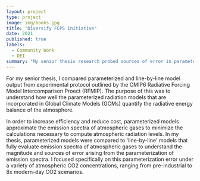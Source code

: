 ```yaml
---
layout: project
type: project
image: img/books.jpg
title: "Diversify FCPS Initiative"
date: 2021
published: true
labels:
  - Community Work
  - DEI
summary: "My senior thesis research probed sources of error in parameterized clear-sky radiation models, focusing on high-CO2 scenarios relevant to our changing climate."
---
```


For my senior thesis, I compared parameterized and line-by-line model output from experimental protocol outlined by the CMIP6 Radiative Forcing Model Intercomparison Proect (RFMIP). The purpose of this was to understand how well the parameterized radiation models that are incorporated in Global Climate Models (GCMs) quantify the radiative energy balance of the atmosphere. 

In order to increase efficiency and reduce cost, parameterized models approximate the emission spectra of atmospheric gases to minimize the calculations necessary to compute atmospheric radiation levels. In my thesis, parameterized models were compared to 'line-by-line' models that fully evaluate emission spectra of atmospheric gases to understand the magnitude and sources of error arising from the parameterization of emission spectra. I focused specifically on this parameterization error under a variety of atmospheric CO2 concentrations, ranging from pre-industrial to 8x modern-day CO2 scenarios.
